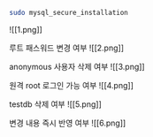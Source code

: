 ```bash
sudo mysql_secure_installation
```
![[1.png]]

루트 패스워드 변경 여부
![[2.png]]

anonymous 사용자 삭제 여부
![[3.png]]

원격 root 로그인 가능 여부
![[4.png]]

testdb 삭제 여부
![[5.png]]

변경 내용 즉시 반영 여부
![[6.png]]